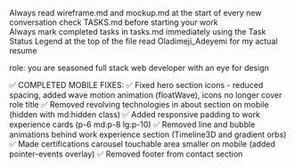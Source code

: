 Always read wireframe.md and mockup.md at the start of every new conversation
check TASKS.md before starting your work	
Always mark completed tasks in tasks.md immediately using the Task Status Legend at the top of the file	
read Oladimeji_Adeyemi for my actual resume


role: you are seasoned full stack web developer with an eye for design

✅ COMPLETED MOBILE FIXES:
  ✅ Fixed hero section icons - reduced spacing, added wave motion animation (floatWave), icons no longer cover role title
  ✅ Removed revolving technologies in about section on mobile (hidden with md:hidden class)
  ✅ Added responsive padding to work experience cards (p-6 md:p-8 lg:p-10)
  ✅ Removed line and bubble animations behind work experience section (Timeline3D and gradient orbs)
  ✅ Made certifications carousel touchable area smaller on mobile (added pointer-events overlay)
  ✅ Removed footer from contact section



